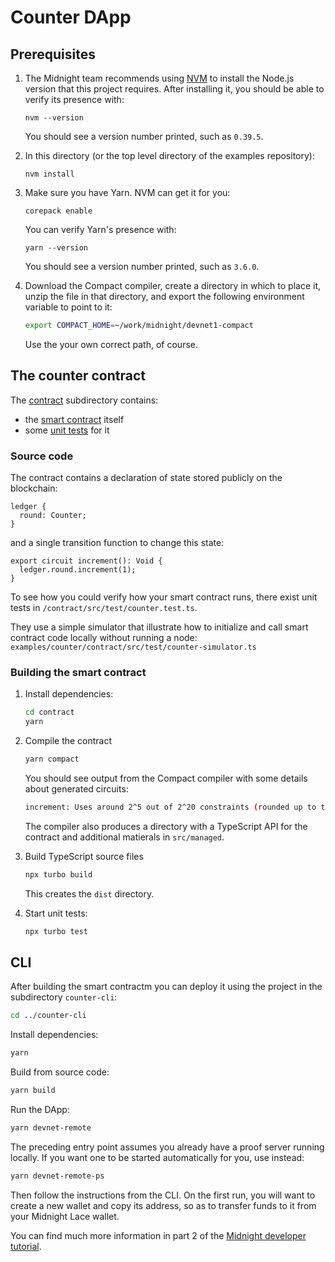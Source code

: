 # Counter DApp

## Prerequisites

1. The Midnight team recommends using [NVM](https://github.com/nvm-sh/nvm#installing-and-updating) to install the Node.js version that this project requires.  After installing it, you should be able to verify its presence with:
   ```shell
   nvm --version
   ```
   You should see a version number printed, such as `0.39.5`.
   
2. In this directory (or the top level directory of the examples repository):
   ```shell
   nvm install
   ```

3. Make sure you have Yarn.  NVM can get it for you:
   ```shell
   corepack enable
   ```
   
   You can verify Yarn's presence with:
   ```shell
   yarn --version
   ```
   You should see a version number printed, such as `3.6.0`.

4. Download the Compact compiler, create a directory in which to place it, unzip the file in that directory, and export the following environment variable to point to it:
   ```sh
   export COMPACT_HOME=~/work/midnight/devnet1-compact
   ```
   Use the your own correct path, of course.

## The counter contract

The [contract](contract) subdirectory contains:
* the [smart contract](contract/src/counter.compact) itself
* some [unit tests](contract/src/test/counter.test.ts) for it

### Source code

The contract contains a declaration of state stored publicly on the blockchain:
```compact
ledger {
  round: Counter;
}
```
and a single transition function to change this state:
```compact
export circuit increment(): Void {
  ledger.round.increment(1);
}
```

To see how you could verify how your smart contract runs,
there exist unit tests in `/contract/src/test/counter.test.ts`.

They use a simple simulator that illustrate
how to initialize and call smart contract code locally without running a node:
`examples/counter/contract/src/test/counter-simulator.ts`

### Building the smart contract

1. Install dependencies:
   ```sh
   cd contract
   yarn
   ```

2. Compile the contract
   ```sh
   yarn compact
   ```
   You should see output from the Compact compiler with some details about generated circuits:
   ```sh
   increment: Uses around 2^5 out of 2^20 constraints (rounded up to the nearest power of two).
   ```
   The compiler also produces a directory with a TypeScript API for the contract and additional matierals in `src/managed`.

3. Build TypeScript source files
   ```sh
   npx turbo build
   ```
   This creates the `dist` directory.

4. Start unit tests:
   ```sh
   npx turbo test
   ```

## CLI

After building the smart contractm you can deploy it using the project in the subdirectory `counter-cli`:

```sh
cd ../counter-cli 
```

Install dependencies:

```sh
yarn
```

Build from source code:

```sh
yarn build
```

Run the DApp:

```sh
yarn devnet-remote
```
The preceding entry point assumes you already have a proof server running locally.
If you want one to be started automatically for you, use instead:
```sh
yarn devnet-remote-ps
```

Then follow the instructions from the CLI.  On the first run, you will want to create a new wallet and copy its address, so as to transfer funds to it from your Midnight Lace wallet.

You can find much more information in part 2 of the [Midnight developer tutorial](https://devnetdocs.midnight.network/docs/tutorial/building).
